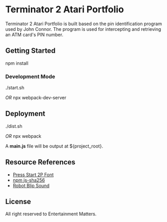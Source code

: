 # Terminator 2 Atari Portfolio

Terminator 2 Atari Portfolio is built based on the pin identification program used by John Connor.
The program is used for intercepting and retrieving an ATM card's PIN number.

## Getting Started

npm install

### Development Mode

./start.sh

<em>OR</em> npx webpack-dev-server

## Deployment

./dist.sh

<em>OR</em> npx webpack

A **main.js** file will be output at ${project_root}.

## Resource References

- [Press Start 2P Font](https://www.fontspace.com/press-start-2p-font-f11591)
- [npm js-sha256](https://www.npmjs.com/package/js-sha256)
- [Robot Blip Sound](http://soundbible.com/1682-Robot-Blip.html)

## License

All right reserved to Entertainment Matters.